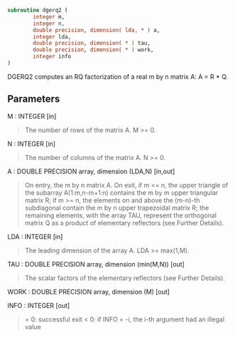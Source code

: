 ```fortran
subroutine dgerq2 (
        integer m,
        integer n,
        double precision, dimension( lda, * ) a,
        integer lda,
        double precision, dimension( * ) tau,
        double precision, dimension( * ) work,
        integer info
)
```

DGERQ2 computes an RQ factorization of a real m by n matrix A:
A = R \* Q.

## Parameters
M : INTEGER [in]
> The number of rows of the matrix A.  M >= 0.

N : INTEGER [in]
> The number of columns of the matrix A.  N >= 0.

A : DOUBLE PRECISION array, dimension (LDA,N) [in,out]
> On entry, the m by n matrix A.
> On exit, if m <= n, the upper triangle of the subarray
> A(1:m,n-m+1:n) contains the m by m upper triangular matrix R;
> if m >= n, the elements on and above the (m-n)-th subdiagonal
> contain the m by n upper trapezoidal matrix R; the remaining
> elements, with the array TAU, represent the orthogonal matrix
> Q as a product of elementary reflectors (see Further
> Details).

LDA : INTEGER [in]
> The leading dimension of the array A.  LDA >= max(1,M).

TAU : DOUBLE PRECISION array, dimension (min(M,N)) [out]
> The scalar factors of the elementary reflectors (see Further
> Details).

WORK : DOUBLE PRECISION array, dimension (M) [out]

INFO : INTEGER [out]
> = 0: successful exit
> < 0: if INFO = -i, the i-th argument had an illegal value
